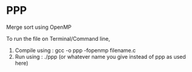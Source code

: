 # PPP
Merge sort using OpenMP

To run the file on Terminal/Command line, 
1. Compile using : gcc -o ppp -fopenmp filename.c
2. Run using : ./ppp (or whatever name you give instead of ppp as used here)
